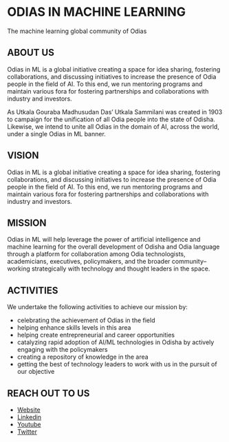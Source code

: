 # ODIAS IN MACHINE LEARNING

The machine learning global community of Odias

## ABOUT US

Odias in ML is a global initiative creating a space for idea sharing, fostering collaborations, and discussing initiatives to increase the presence of Odia people in the field of AI. To this end, we run mentoring programs and maintain various fora for fostering partnerships and collaborations with industry and investors.

As Utkala Gouraba Madhusudan Das’ Utkala Sammilani was created in 1903 to campaign for the unification of all Odia people into the state of Odisha. Likewise, we intend to unite all Odias in the domain of AI, across the world, under a single Odias in ML banner.

## VISION

Odias in ML is a global initiative creating a space for idea sharing, fostering collaborations, and discussing initiatives to increase the presence of Odia people in the field of AI. To this end, we run mentoring programs and maintain various fora for fostering partnerships and collaborations with industry and investors.

## MISSION

Odias in ML will help leverage the power of artificial intelligence and machine learning for the overall development of Odisha and Odia language through a platform for collaboration among Odia technologists, academicians, executives, policymakers, and the broader community–working strategically with technology and thought leaders in the space.

## ACTIVITIES

We undertake the following activities to achieve our mission by:

- celebrating the achievement of Odias in the field
- helping enhance skills levels in this area
- helping create entrepreneurial and career opportunities
- catalyzing rapid adoption of AI/ML technologies in Odisha by actively engaging with the policymakers
- creating a repository of knowledge in the area
- getting the best of technology leaders to work with us in the pursuit of our objective

## REACH OUT TO US

- [Website](https://www.odishaai.org/)
- [Linkedin](https://www.linkedin.com/groups/8973063/)
- [Youtube](https://www.youtube.com/channel/UCaoGfM_49C8kcKqyTh-fr6Q/)
- [Twitter](https://twitter.com/odias_in_ml)

